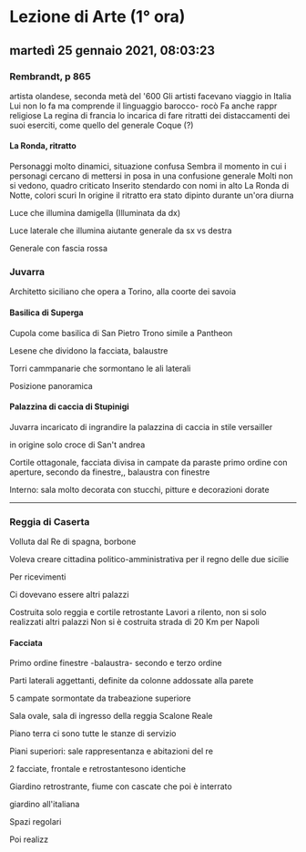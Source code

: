 # Lezione di Arte (1° ora)

## martedì 25 gennaio 2021, 08:03:23

### Rembrandt, p 865
artista olandese, seconda metà del '600
Gli artisti facevano viaggio in Italia
Lui non lo fa ma comprende il linguaggio barocco- rocò
Fa anche rappr religiose
La regina di francia lo incarica di fare ritratti dei distaccamenti dei suoi eserciti, come quello del generale Coque (?)
#### La Ronda, ritratto
Personaggi molto dinamici, situazione confusa
Sembra il momento in cui i personagi cercano di mettersi in posa in una confusione generale
Molti non si vedono, quadro criticato 
Inserito stendardo con nomi in alto
La Ronda di Notte, colori scuri
In origine il ritratto era stato dipinto durante un'ora diurna


Luce che illumina damigella (Illuminata da dx)

Luce laterale che illumina aiutante generale da sx vs destra


Generale con fascia rossa

### Juvarra
Architetto siciliano che opera a Torino, alla coorte dei savoia

#### Basilica di Superga

Cupola come basilica di San Pietro
Trono simile a Pantheon

Lesene che dividono la facciata, balaustre

Torri cammpanarie che sormontano le ali laterali

Posizione panoramica

#### Palazzina di caccia di Stupinigi

Juvarra incaricato di ingrandire la palazzina di caccia in stile versailler

in origine solo croce di San't andrea


Cortile ottagonale, facciata divisa in campate da paraste
primo ordine con aperture, secondo da finestre,, balaustra con finestre

Interno: sala molto decorata con stucchi, pitture e decorazioni dorate




---
### Reggia di Caserta

Volluta dal Re di spagna, borbone

Voleva creare cittadina politico-amministrativa per il regno delle due sicilie

Per ricevimenti


Ci dovevano essere altri palazzi

Costruita solo reggia e cortile retrostante
Lavori a rilento, non si solo realizzati altri palazzi
Non si è costruita strada di 20 Km per Napoli

#### Facciata
Primo ordine finestre
-balaustra-
secondo e terzo ordine

Parti laterali aggettanti, definite da colonne addossate alla parete

5 campate sormontate da trabeazione superiore

Sala ovale, sala di ingresso della reggia
Scalone Reale


Piano terra ci sono tutte le stanze di servizio

Piani superiori: sale rappresentanza e abitazioni del re

2 facciate, frontale e retrostantesono identiche

Giardino retrostrante, fiume con cascate che poi è interrato

giardino all'italiana

Spazi regolari


Poi realizz
<!--stackedit_data:
eyJoaXN0b3J5IjpbLTExODAwNjMzNTBdfQ==
-->